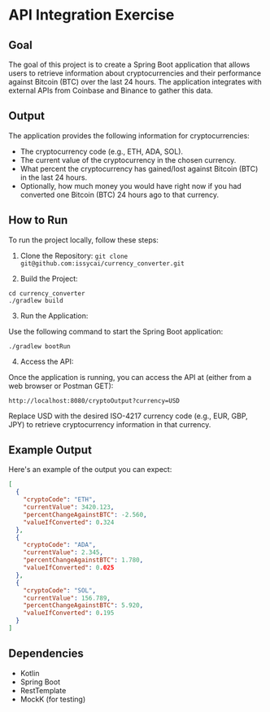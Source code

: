 # API Integration Exercise

## Goal

The goal of this project is to create a Spring Boot application that allows users to retrieve information about
cryptocurrencies and their performance against Bitcoin (BTC) over the last 24 hours. The application integrates with
external APIs from Coinbase and Binance to gather this data.

## Output

The application provides the following information for cryptocurrencies:

+ The cryptocurrency code (e.g., ETH, ADA, SOL).
+ The current value of the cryptocurrency in the chosen currency.
+ What percent the cryptocurrency has gained/lost against Bitcoin (BTC) in the last 24 hours.
+ Optionally, how much money you would have right now if you had converted one Bitcoin (BTC) 24 hours ago to that
  currency.

## How to Run

To run the project locally, follow these steps:

1. Clone the Repository:
   `git clone git@github.com:issycai/currency_converter.git`

2. Build the Project:

```shell
cd currency_converter
./gradlew build
```

3. Run the Application:

Use the following command to start the Spring Boot application:

```shell
./gradlew bootRun
```

4. Access the API:

Once the application is running, you can access the API at (either from a web browser or Postman GET):

```shell
http://localhost:8080/cryptoOutput?currency=USD
```

Replace USD with the desired ISO-4217 currency code (e.g., EUR, GBP, JPY) to retrieve cryptocurrency information in that
currency.

## Example Output

Here's an example of the output you can expect:

```json
[
  {
    "cryptoCode": "ETH",
    "currentValue": 3420.123,
    "percentChangeAgainstBTC": -2.560,
    "valueIfConverted": 0.324
  },
  {
    "cryptoCode": "ADA",
    "currentValue": 2.345,
    "percentChangeAgainstBTC": 1.780,
    "valueIfConverted": 0.025
  },
  {
    "cryptoCode": "SOL",
    "currentValue": 156.789,
    "percentChangeAgainstBTC": 5.920,
    "valueIfConverted": 0.195
  }
]

```

## Dependencies

+ Kotlin
+ Spring Boot
+ RestTemplate
+ MockK (for testing)
